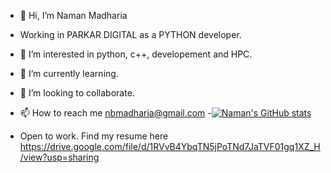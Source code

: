 - 👋 Hi, I’m Naman Madharia
- Working in PARKAR DIGITAL as a PYTHON developer.
- 👀 I’m interested in python, c++, developement and HPC.
- 🌱 I’m currently learning.
- 💞️ I’m looking to collaborate.
- 📫 How to reach me nbmadharia@gmail.com
-[![Naman's GitHub stats](https://github-readme-stats.vercel.app/api?username=nbmadharia)](https://github.com/anuraghazra/github-readme-stats)

- Open to work. Find my resume here https://drive.google.com/file/d/1RVvB4YbqTN5jPoTNd7JaTVF01gq1XZ_H/view?usp=sharing

<!---
nbmadharia/nbmadharia is a ✨ special ✨ repository because its `README.md` (this file) appears on your GitHub profile.
You can click the Preview link to take a look at your changes.
--->
